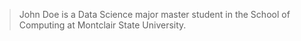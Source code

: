 > John Doe is a Data Science major master student in the School of Computing at Montclair State University.
